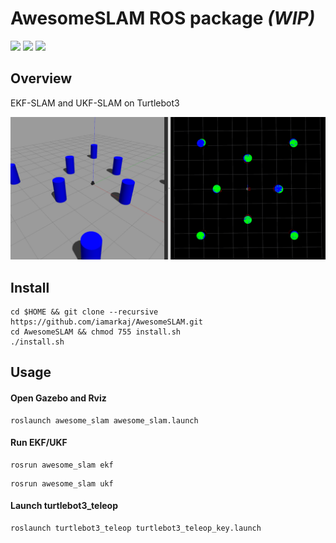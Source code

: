 # AwesomeSLAM ROS package *(WIP)*

![](https://img.shields.io/badge/Ubuntu-20.04-red)
![](https://img.shields.io/badge/ROS1-Noetic-blue)
![](https://img.shields.io/badge/Gazebo-11-green)


## Overview

EKF-SLAM and UKF-SLAM on Turtlebot3

<img src="figures/cover.png" alt="stream" width="900"/>

## Install

```
cd $HOME && git clone --recursive https://github.com/iamarkaj/AwesomeSLAM.git
cd AwesomeSLAM && chmod 755 install.sh
./install.sh
```


## Usage

#### Open Gazebo and Rviz
```
roslaunch awesome_slam awesome_slam.launch
```

#### Run EKF/UKF 
```
rosrun awesome_slam ekf
```
```
rosrun awesome_slam ukf
```

#### Launch turtlebot3_teleop
```
roslaunch turtlebot3_teleop turtlebot3_teleop_key.launch
```
